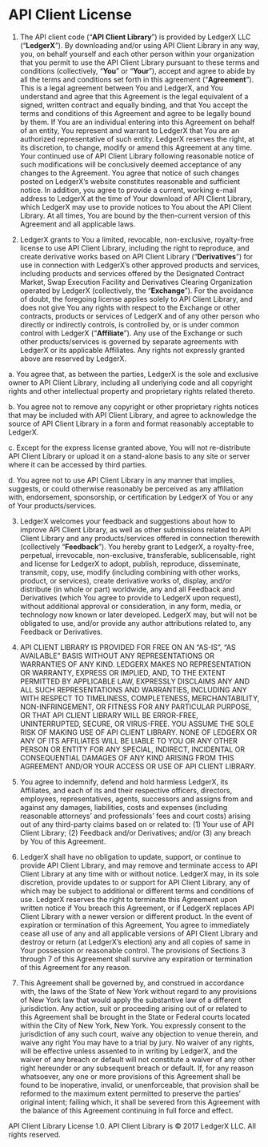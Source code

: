 # API Client License

1) The API client code (“**API Client Library**”) is provided by LedgerX LLC (“**LedgerX**”).  By downloading and/or using API Client Library in any way, you, on behalf yourself and each other person within your organization that you permit to use the API Client Library pursuant to these terms and conditions (collectively, “**You**” or “**Your**”), accept and agree to abide by all the terms and conditions set forth in this agreement (“**Agreement**”).  This is a legal agreement between You and LedgerX, and You understand and agree that this Agreement is the legal equivalent of a signed, written contract and equally binding, and that You accept the terms and conditions of this Agreement and agree to be legally bound by them.  If You are an individual entering into this Agreement on behalf of an entity, You represent and warrant to LedgerX that You are an authorized representative of such entity.  LedgerX reserves the right, at its discretion, to change, modify or amend this Agreement at any time.  Your continued use of API Client Library following reasonable notice of such modifications will be conclusively deemed acceptance of any changes to the Agreement.  You agree that notice of such changes posted on LedgerX’s website constitutes reasonable and sufficient notice.  In addition, you agree to provide a current, working e-mail address to LedgerX at the time of Your download of API Client Library, which LedgerX may use to provide notices to You about the API Client Library.  At all times, You are bound by the then-current version of this Agreement and all applicable laws.   

2) LedgerX grants to You a limited, revocable, non-exclusive, royalty-free license to use API Client Library, including the right to reproduce, and create derivative works based on API Client Library (“**Derivatives**”) for use in connection with LedgerX’s other approved products and services, including products and services offered by the Designated Contract Market, Swap Execution Facility and Derivatives Clearing Organization operated by LedgerX (collectively, the “**Exchange**”).  For the avoidance of doubt, the foregoing license applies solely to API Client Library, and does not give You any rights with respect to the Exchange or other contracts, products or services of LedgerX and of any other person who directly or indirectly controls, is controlled by, or is under common control with LedgerX (“**Affiliate**”).  Any use of the Exchange or such other products/services is governed by separate agreements with LedgerX or its applicable Affiliates.  Any rights not expressly granted above are reserved by LedgerX.

a. You agree that, as between the parties, LedgerX is the sole and exclusive owner to API Client Library, including all underlying code and all copyright rights and other intellectual property and proprietary rights related thereto.  

b. You agree not to remove any copyright or other proprietary rights notices that may be included with API Client Library, and agree to acknowledge the source of API Client Library in a form and format reasonably acceptable to LedgerX. 

c. Except for the express license granted above, You will not re-distribute API Client Library or upload it on a stand-alone basis to any site or server where it can be accessed by third parties.

d. You agree not to use API Client Library in any manner that implies, suggests, or could otherwise reasonably be perceived as any affiliation with, endorsement, sponsorship, or certification by LedgerX of You or any of Your products/services.

3) LedgerX welcomes your feedback and suggestions about how to improve API Client Library, as well as other submissions related to API Client Library and any products/services offered in connection therewith (collectively “**Feedback**”).  You hereby grant to LedgerX, a royalty-free, perpetual, irrevocable, non-exclusive, transferable, sublicensable, right and license for LedgerX to adopt, publish, reproduce, disseminate, transmit, copy, use, modify (including combining with other works, product, or services), create derivative works of, display, and/or distribute (in whole or part) worldwide, any and all Feedback and Derivatives (which You agree to provide to LedgerX upon request), without additional approval or consideration, in any form, media, or technology now known or later developed.  LedgerX may, but will not be obligated to use, and/or provide any author attributions related to, any Feedback or Derivatives.  

4) API CLIENT LIBRARY IS PROVIDED FOR FREE ON AN “AS-IS”, “AS AVAILABLE” BASIS WITHOUT ANY REPRESENTATIONS OR WARRANTIES OF ANY KIND.  LEDGERX MAKES NO REPRESENTATION OR WARRANTY, EXPRESS OR IMPLIED, AND, TO THE EXTENT PERMITTED BY APPLICABLE LAW, EXPRESSLY DISCLAIMS ANY AND ALL SUCH REPRESENTATIONS AND WARRANTIES, INCLUDING ANY WITH RESPECT TO TIMELINESS, COMPLETENESS, MERCHANTABILITY, NON-INFRINGEMENT, OR FITNESS FOR ANY PARTICULAR PURPOSE, OR THAT API CLIENT LIBRARY WILL BE ERROR-FREE, UNINTERRUPTED, SECURE, OR VIRUS-FREE.  YOU ASSUME THE SOLE RISK OF MAKING USE OF API CLIENT LIBRARY.  NONE OF LEDGERX OR ANY OF ITS AFFILIATES WILL BE LIABLE TO YOU OR ANY OTHER PERSON OR ENTITY FOR ANY SPECIAL, INDIRECT, INCIDENTAL OR CONSEQUENTIAL DAMAGES OF ANY KIND ARISING FROM THIS AGREEMENT AND/OR YOUR ACCESS OR USE OF API CLIENT LIBRARY.

5) You agree to indemnify, defend and hold harmless LedgerX, its Affiliates, and each of its and their respective officers, directors, employees, representatives, agents, successors and assigns from and against any damages, liabilities, costs and expenses (including reasonable attorneys’ and professionals’ fees and court costs) arising out of any third-party claims based on or related to: (1) Your use of API Client Library; (2) Feedback and/or Derivatives; and/or (3) any breach by You of this Agreement.  

6) LedgerX shall have no obligation to update, support, or continue to provide API Client Library, and may remove and terminate access to API Client Library at any time with or without notice.  LedgerX may, in its sole discretion, provide updates to or support for API Client Library, any of which may be subject to additional or different terms and conditions of use.  LedgerX reserves the right to terminate this Agreement upon written notice if You breach this Agreement, or if LedgerX replaces API Client Library with a newer version or different product.  In the event of expiration or termination of this Agreement, You agree to immediately cease all use of any and all applicable versions of API Client Library and destroy or return (at LedgerX’s election) any and all copies of same in Your possession or reasonable control.  The provisions of Sections 3 through 7 of this Agreement shall survive any expiration or termination of this Agreement for any reason.   

7) This Agreement shall be governed by, and construed in accordance with, the laws of the State of New York without regard to any provisions of New York law that would apply the substantive law of a different jurisdiction.  Any action, suit or proceeding arising out of or related to this Agreement shall be brought in the State or Federal courts located within the City of New York, New York.  You expressly consent to the jurisdiction of any such court, waive any objection to venue therein, and waive any right You may have to a trial by jury.  No waiver of any rights, will be effective unless assented to in writing by LedgerX, and the waiver of any breach or default will not constitute a waiver of any other right hereunder or any subsequent breach or default.  If, for any reason whatsoever, any one or more provisions of this Agreement shall be found to be inoperative, invalid, or unenforceable, that provision shall be reformed to the maximum extent permitted to preserve the parties’ original intent; failing which, it shall be severed from this Agreement with the balance of this Agreement continuing in full force and effect.  

API Client Library License 1.0.
API Client Library is &copy; 2017 LedgerX LLC.  All rights reserved.
